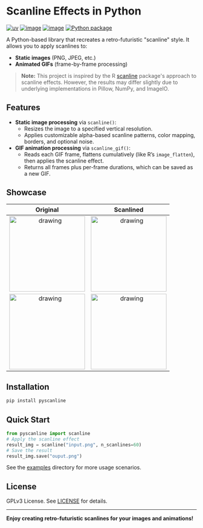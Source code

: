 # Scanline Effects in Python

[![uv](https://img.shields.io/endpoint?url=https://raw.githubusercontent.com/astral-sh/uv/main/assets/badge/v0.json)](https://github.com/astral-sh/uv)
[![image](https://img.shields.io/pypi/v/pyscanline.svg)](https://pypi.python.org/pypi/pyscanline)
[![image](https://img.shields.io/pypi/l/pyscanline.svg)](https://pypi.python.org/pypi/pyscanline)
[![Python package](https://github.com/onukura/pyscanline/actions/workflows/test.yml/badge.svg)](https://github.com/onukura/pyscanline/actions/workflows/test.yml)

A Python-based library that recreates a retro-futuristic "scanline" style. It allows you to apply scanlines to:

- **Static images** (PNG, JPEG, etc.)
- **Animated GIFs** (frame-by-frame processing)

> **Note:** This project is inspired by the R [scanline](https://github.com/cj-holmes/scanline) package's approach to scanline effects. However, the results may differ slightly due to underlying implementations in Pillow, NumPy, and ImageIO.

## Features

- **Static image processing** via `scanline()`:
  - Resizes the image to a specified vertical resolution.
  - Applies customizable alpha-based scanline patterns, color mapping, borders, and optional noise.
- **GIF animation processing** via `scanline_gif()`:
  - Reads each GIF frame, flattens cumulatively (like R’s `image_flatten`), then applies the scanline effect.
  - Returns all frames plus per-frame durations, which can be saved as a new GIF.

## Showcase

| Original | Scanlined |
|:--------------:|:---------------:|
| <img src="./examples/alien_ripley.jpg" alt="drawing" width="200"/> | <img src="./examples/alien_ripley.scan.png" alt="drawing" width="200"/> |
|  <img src="./examples/alien-1979.gif" alt="drawing" width="200"/> | <img src="./examples/alien-1979.scan.gif" alt="drawing" width="200"/> |

## Installation

```bash
pip install pyscanline
```

## Quick Start

```python
from pyscanline import scanline
# Apply the scanline effect
result_img = scanline("input.png", n_scanlines=60)
# Save the result
result_img.save("ouput.png")
```

See the [examples](./examples) directory for more usage scenarios.

## License

GPLv3 License. See [LICENSE](./LICENSE) for details.

---

**Enjoy creating retro-futuristic scanlines for your images and animations!**

